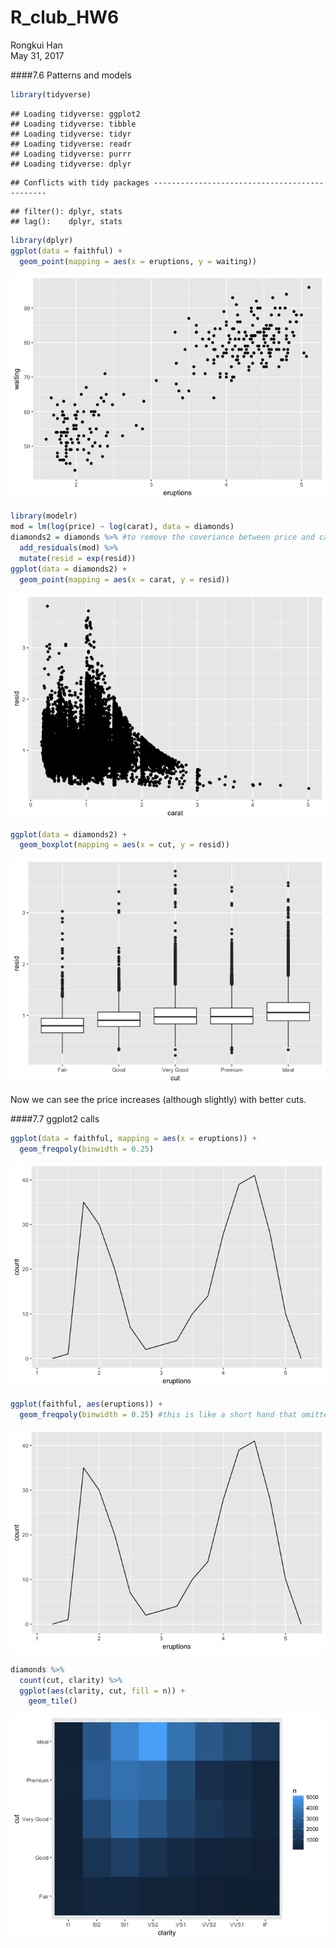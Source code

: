 # R_club_HW6
Rongkui Han  
May 31, 2017  

####7.6 Patterns and models

```r
library(tidyverse)
```

```
## Loading tidyverse: ggplot2
## Loading tidyverse: tibble
## Loading tidyverse: tidyr
## Loading tidyverse: readr
## Loading tidyverse: purrr
## Loading tidyverse: dplyr
```

```
## Conflicts with tidy packages ----------------------------------------------
```

```
## filter(): dplyr, stats
## lag():    dplyr, stats
```

```r
library(dplyr)
ggplot(data = faithful) +
  geom_point(mapping = aes(x = eruptions, y = waiting))
```

![](HW_May_31_files/figure-html/unnamed-chunk-1-1.png)<!-- -->

```r
library(modelr)
mod = lm(log(price) ~ log(carat), data = diamonds)
diamonds2 = diamonds %>% #to remove the coveriance between price and carat
  add_residuals(mod) %>%
  mutate(resid = exp(resid))
ggplot(data = diamonds2) +
  geom_point(mapping = aes(x = carat, y = resid))
```

![](HW_May_31_files/figure-html/unnamed-chunk-1-2.png)<!-- -->

```r
ggplot(data = diamonds2) +
  geom_boxplot(mapping = aes(x = cut, y = resid))
```

![](HW_May_31_files/figure-html/unnamed-chunk-1-3.png)<!-- -->

Now we can see the price increases (although slightly) with better cuts.

####7.7 ggplot2 calls

```r
ggplot(data = faithful, mapping = aes(x = eruptions)) +
  geom_freqpoly(binwidth = 0.25)
```

![](HW_May_31_files/figure-html/unnamed-chunk-2-1.png)<!-- -->

```r
ggplot(faithful, aes(eruptions)) +
  geom_freqpoly(binwidth = 0.25) #this is like a short hand that omitted all x=, mapping= , and data= etc. 
```

![](HW_May_31_files/figure-html/unnamed-chunk-2-2.png)<!-- -->


```r
diamonds %>%
  count(cut, clarity) %>%
  ggplot(aes(clarity, cut, fill = n)) +
    geom_tile()
```

![](HW_May_31_files/figure-html/unnamed-chunk-3-1.png)<!-- -->

